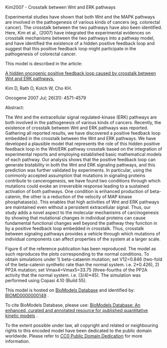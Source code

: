 

Kim2007 - Crosstalk between Wnt and ERK pathways

Experimental studies have shown that both Wnt and the MAPK pathways are
involved in the pathogenesis of various kinds of cancers (eg. colorectal
cancer). The crosstalk between the two pathways have also been identified.
Here, Kim et al., (2007) have integrated the experimental evidences on
crosstalk mechanisms between the two pathways into a pathway model, and have
identified the existence of a hidden positive feedback loop and suggest that
this positive feedback loop might participate in the pathogenesis of
colorectal cancer.

This model is described in the article:

[A hidden oncogenic positive feedback loop caused by crosstalk between Wnt and
ERK pathways.](http://identifiers.org/pubmed/17237813)

Kim D, Rath O, Kolch W, Cho KH.

Oncogene 2007 Jul; 26(31): 4571-4579

Abstract:

The Wnt and the extracellular signal regulated-kinase (ERK) pathways are both
involved in the pathogenesis of various kinds of cancers. Recently, the
existence of crosstalk between Wnt and ERK pathways was reported. Gathering
all reported results, we have discovered a positive feedback loop embedded in
the crosstalk between the Wnt and ERK pathways. We have developed a plausible
model that represents the role of this hidden positive feedback loop in the
Wnt/ERK pathway crosstalk based on the integration of experimental reports and
employing established basic mathematical models of each pathway. Our analysis
shows that the positive feedback loop can generate bistability in both the Wnt
and ERK signaling pathways, and this prediction was further validated by
experiments. In particular, using the commonly accepted assumption that
mutations in signaling proteins contribute to cancerogenesis, we have found
two conditions through which mutations could evoke an irreversible response
leading to a sustained activation of both pathways. One condition is enhanced
production of beta-catenin, the other is a reduction of the velocity of MAP
kinase phosphatase(s). This enables that high activities of Wnt and ERK
pathways are maintained even without a persistent extracellular signal. Thus,
our study adds a novel aspect to the molecular mechanisms of carcinogenesis by
showing that mutational changes in individual proteins can cause fundamental
functional changes well beyond the pathway they function in by a positive
feedback loop embedded in crosstalk. Thus, crosstalk between signaling
pathways provides a vehicle through which mutations of individual components
can affect properties of the system at a larger scale.

Figure 6 of the reference publication has been reproduced. The model as such
reproduces the plots corresponding to the normal conditions. To obtain
simulations under 1) beta-cataenin mutation; set V12=0.846 (two-fold of the
beta-catenin synthetic rate than the normal system. i.e. 2*0.426), 2) PP2A
mutation; set Vmax4=Vmax5=33.75 (three-fourths of the PP2A activity that the
normal system. i.e. (3/4)*45). The simulation was performed using Copasi 4.10
(Build 55).

This model is hosted on [BioModels Database](http://www.ebi.ac.uk/biomodels/)
and identified by:
[BIOMD0000000149](http://identifiers.org/biomodels.db/BIOMD0000000149) .

To cite BioModels Database, please use: [BioModels Database: An enhanced,
curated and annotated resource for published quantitative kinetic
models](http://identifiers.org/pubmed/20587024) .

To the extent possible under law, all copyright and related or neighbouring
rights to this encoded model have been dedicated to the public domain
worldwide. Please refer to [CC0 Public Domain
Dedication](http://creativecommons.org/publicdomain/zero/1.0/) for more
information.

